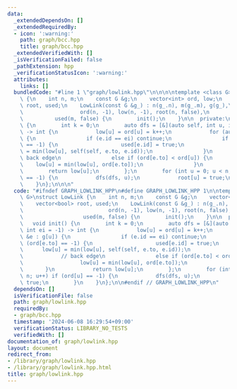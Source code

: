 ```yaml
---
data:
  _extendedDependsOn: []
  _extendedRequiredBy:
  - icon: ':warning:'
    path: graph/bcc.hpp
    title: graph/bcc.hpp
  _extendedVerifiedWith: []
  _isVerificationFailed: false
  _pathExtension: hpp
  _verificationStatusIcon: ':warning:'
  attributes:
    links: []
  bundledCode: "#line 1 \"graph/lowlink.hpp\"\n\n\n\ntemplate <class G>\nstruct LowLink\
    \ {\n    int n, m;\n    const G &g;\n    vector<int> ord, low;\n    vector<bool>\
    \ root, used;\n    LowLink(const G &g_) : n(g_.n), m(g_.m), g(g_),\n         \
    \                  ord(n, -1), low(n, -1), root(n, false),\n                 \
    \          used(m, false) {\n        init();\n    }\n\n  private:\n    void init()\
    \ {\n        int k = 0;\n        auto dfs = [&](auto self, int u, int ei = -1)\
    \ -> int {\n            low[u] = ord[u] = k++;\n            for (auto &e : g[u])\
    \ {\n                if (e.id == ei) continue;\n                if (ord[e.to]\
    \ == -1) {\n                    used[e.id] = true;\n                    low[u]\
    \ = min(low[u], self(self, e.to, e.id));\n                }\n                //\
    \ back edge\n                else if (ord[e.to] < ord[u]) {\n                \
    \    low[u] = min(low[u], ord[e.to]);\n                }\n            }\n    \
    \        return low[u];\n        };\n        for (int u = 0; u < n; u++) if (ord[u]\
    \ == -1) {\n            dfs(dfs, u);\n            root[u] = true;\n        }\n\
    \    }\n};\n\n\n"
  code: "#ifndef GRAPH_LOWLINK_HPP\n#define GRAPH_LOWLINK_HPP 1\n\ntemplate <class\
    \ G>\nstruct LowLink {\n    int n, m;\n    const G &g;\n    vector<int> ord, low;\n\
    \    vector<bool> root, used;\n    LowLink(const G &g_) : n(g_.n), m(g_.m), g(g_),\n\
    \                           ord(n, -1), low(n, -1), root(n, false),\n        \
    \                   used(m, false) {\n        init();\n    }\n\n  private:\n \
    \   void init() {\n        int k = 0;\n        auto dfs = [&](auto self, int u,\
    \ int ei = -1) -> int {\n            low[u] = ord[u] = k++;\n            for (auto\
    \ &e : g[u]) {\n                if (e.id == ei) continue;\n                if\
    \ (ord[e.to] == -1) {\n                    used[e.id] = true;\n              \
    \      low[u] = min(low[u], self(self, e.to, e.id));\n                }\n    \
    \            // back edge\n                else if (ord[e.to] < ord[u]) {\n  \
    \                  low[u] = min(low[u], ord[e.to]);\n                }\n     \
    \       }\n            return low[u];\n        };\n        for (int u = 0; u <\
    \ n; u++) if (ord[u] == -1) {\n            dfs(dfs, u);\n            root[u] =\
    \ true;\n        }\n    }\n};\n\n#endif // GRAPH_LOWLINK_HPP\n"
  dependsOn: []
  isVerificationFile: false
  path: graph/lowlink.hpp
  requiredBy:
  - graph/bcc.hpp
  timestamp: '2024-06-08 16:29:54+09:00'
  verificationStatus: LIBRARY_NO_TESTS
  verifiedWith: []
documentation_of: graph/lowlink.hpp
layout: document
redirect_from:
- /library/graph/lowlink.hpp
- /library/graph/lowlink.hpp.html
title: graph/lowlink.hpp
---
```

